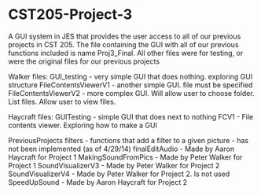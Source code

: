 CST205-Project-3
================

A GUI system in JES that provides the user access to all of our previous projects in CST 205.
The file containing the GUI with all of our previous functions included is name Proj3_Final. All other files were for testing, or were the original files for our previous projects

Walker files:
GUI_testing - very simple GUI that does nothing. exploring GUI structure
FileContentsViewerV1 - another simple GUI. file must be specified
FileContentsViewerV2 - more complex GUI. Will allow user to choose folder.
                         List files. Allow user to view files.

Haycraft files:
GUITesting - simple GUI that does next to nothing
FCV1 - File contents viewer. Exploring how to make a GUI

PreviousProjects
filters - functions that add a filter to a given picture
        - has not been implemented (as of 4/29/14)
finalEditAudio - Made by Aaron Haycraft for Project 1
MakingSoundFromPics - Made by Peter Walker for Project 1
SoundVisualizerV3 - Made by Peter Walker for Project 2
SoundVisualizerV4 - Made by Peter Walker for Project 2. Is not used
SpeedUpSound - Made by Aaron Haycraft for Project 2
